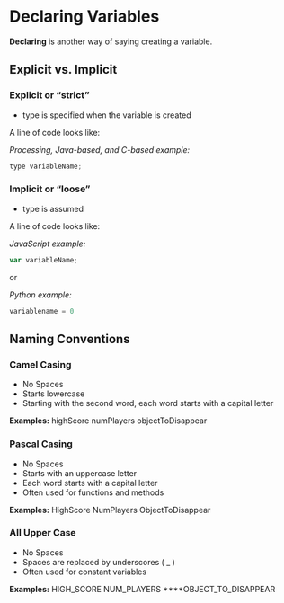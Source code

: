 # Declaring Variables

**Declaring** is another way of saying creating a variable.

## **Explicit vs. Implicit**

### **Explicit or “strict”**

* type is specified when the variable is created

A line of code looks like:

_Processing, Java-based, and C-based example:_

```java
type variableName;
```

### **Implicit or “loose”**

* type is assumed

A line of code looks like:

_JavaScript example:_

```javascript
var variableName;
```

or

_Python example:_

```python
variablename = 0
```

## Naming Conventions

### **Camel Casing**

* No Spaces
* Starts lowercase
* Starting with the second word, each word starts with a capital letter

**Examples:**   highScore    numPlayers    objectToDisappear

### **Pascal Casing**

* No Spaces
* Starts with an uppercase letter
* Each word starts with a capital letter
* Often used for functions and methods

**Examples:**   HighScore    NumPlayers    ObjectToDisappear

### **All Upper Case**

* No Spaces
* Spaces are replaced by underscores \( \_ \)
* Often used for constant variables

**Examples:**   HIGH\_SCORE    NUM\_PLAYERS   ****OBJECT\_TO\_DISAPPEAR  
  


